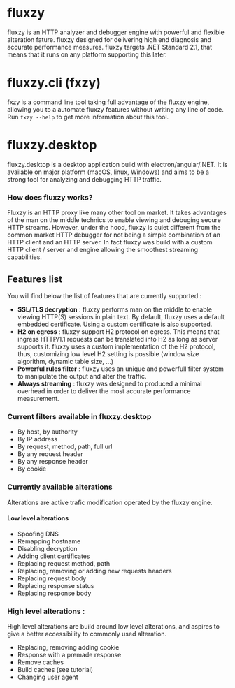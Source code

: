 # fluxzy 
fluxzy is an HTTP analyzer and debugger engine with powerful and flexible alteration fature. 
fluxzy designed for delivering high end diagnosis and accurate performance measures. fluxzy targets .NET Standard 2.1, that means that it runs on any platform supporting this later. 

# fluxzy.cli (fxzy) 
fxzy is a command line tool taking full advantage of the fluxzy engine, allowing you to a automate fluxzy features without writing any line of code. Run `fxzy --help` to get more information about this tool. 

# fluxzy.desktop
fluxzy.desktop is a desktop application build with electron/angular/.NET. It is available on major platform (macOS, linux, Windows) and aims to be a strong tool for analyzing and debugging HTTP traffic.

### How does fluxzy works? 
Fluxzy is an HTTP proxy like many other tool on market. It takes advantages of the man on the middle technics to enable viewing and debuging secure HTTP streams. However, under the hood, fluxzy is quiet different from the common market HTTP debugger for not being a simple combination of an HTTP client and an HTTP server. 
In fact fluxzy was build with a custom HTTP client / server and engine allowing the smoothest streaming capabilities. 

## Features list 
You will find below the list of features that are currently supported : 
 - **SSL/TLS decryption** : fluxzy performs man on the middle to enable viewing HTTP(S) sessions in plain text. By default, fluxzy uses a default embedded certificate.  Using a custom certificate is also supported.
 - **H2 on egress** : fluxzy support H2 protocol on egress. This means that ingress HTTP/1.1 requests can be translated into H2 as long as server supports it. fluxzy uses a custom implementation of the H2 protocol, thus, customizing low level H2 setting is possible (window size algorithm, dynamic table size, ...)
 - **Powerful rules filter** : fluxzy uses an unique and powerfull filter system to manipulate the output and alter the traffic.
 - **Always streaming** : fluxzy was designed to produced a minimal overhead in order to deliver the most accurate performance measurement. 
 
 ### Current filters available in fluxzy.desktop
 - By host, by authority
 - By IP address
 - By request, method, path, full url 
 - By any request header
 - By any response header
 - By cookie 
 
### Currently available alterations
Alterations are active trafic modification operated by the fluxzy engine. 

#### Low level alterations
 - Spoofing DNS
 - Remapping hostname
 - Disabling decryption 
 - Adding client certificates 
 - Replacing request method, path
 - Replacing, removing or adding new requests headers
 - Replacing request body
 - Replacing response status 
 - Replacing response body 
 
### High level alterations :
High level alterations are build around low level alterations, and aspires to give a better accessibility to commonly used alteration. 

 - Replacing, removing adding cookie 
 - Response with a premade response 
 - Remove caches
 - Build caches (see tutorial) 
 - Changing user agent 
 
 
 

